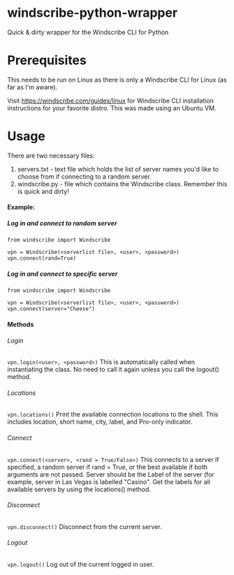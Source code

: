 # windscribe-python-wrapper
Quick & dirty wrapper for the Windscribe CLI for Python



# Prerequisites
This needs to be run on Linux as there is only a Windscribe CLI for Linux (as far as I'm aware).

Visit https://windscribe.com/guides/linux for Windscribe CLI installation instructions for your favorite distro. This was made using an Ubuntu VM.


# Usage
There are two necessary files:
1. servers.txt - text file which holds the list of server names you'd like to choose from if connecting to a random server.
2. windscribe.py - file which contains the Windscribe class. Remember this is quick and dirty!

#### Example:
##### Log in and connect to random server
```
from windscribe import Windscribe

vpn = Windscribe(<serverlist file>, <user>, <password>)
vpn.connect(rand=True)

```
##### Log in and connect to specific server
```
from windscribe import Windscribe

vpn = Windscribe(<serverlist file>, <user>, <password>)
vpn.connect(server="Cheese")

```

#### Methods

###### Login
```vpn.login(<user>, <password>)```
  This is automatically called when instantiating the class. No need to call it again unless you call the logout() method.
  
###### Locations
```vpn.locations()```
  Print the available connection locations to the shell. This includes location, short name, city, label, and Pro-only indicator.
  
###### Connect
```vpn.connect(<server>, <rand = True/False>)```
  This connects to a server if specified, a random server if rand = True, or the best available if both arguments are not passed.
  Server should be the Label of the server (for example, server in Las Vegas is labelled "Casino". Get the labels for all available servers by using the locations() method.
  
###### Disconnect
```vpn.disconnect()```
  Disconnect from the current server.
  
###### Logout
```vpn.logout()```
  Log out of the current logged in user.
